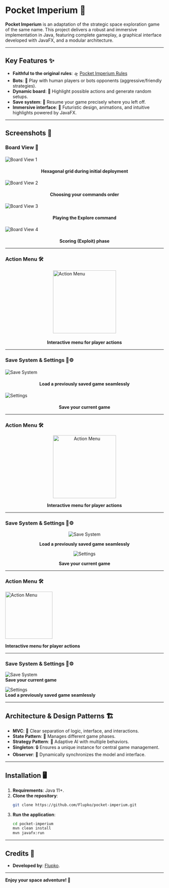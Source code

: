 # Pocket Imperium 🚀

**Pocket Imperium** is an adaptation of the strategic space exploration game of the same name. This project delivers a robust and immersive implementation in Java, featuring complete gameplay, a graphical interface developed with JavaFX, and a modular architecture.

---

## Key Features ✨

- **Faithful to the original rules**: 🛸 [Pocket Imperium Rules](http://www.goodlittlegames.co.uk/games/10-pocket-imperium.html)
- **Bots**: 👥 Play with human players or bots opponents (aggressive/friendly strategies).
- **Dynamic board**: 🧩 Highlight possible actions and generate random setups.
- **Save system**: 💾 Resume your game precisely where you left off.
- **Immersive interface**: 🎨 Futuristic design, animations, and intuitive highlights powered by JavaFX.

---

## Screenshots 📸

### Board View 🌌

<img src="https://i.imgur.com/qI7ERqK.png" alt="Board View 1" style="display: block; margin: 20px auto;">
<p style="text-align: center;"><strong>Hexagonal grid during initial deployment</strong></p>

<img src="https://i.imgur.com/hPv4LpN.png" alt="Board View 2" style="display: block; margin: 20px auto;">
<p style="text-align: center;"><strong>Choosing your commands order</strong></p>

<img src="https://i.imgur.com/QSHHZCp.png" alt="Board View 3" style="display: block; margin: 20px auto;">
<p style="text-align: center;"><strong>Playing the Explore command</strong></p>

<img src="https://i.imgur.com/oV3JGN9.png" alt="Board View 4" style="display: block; margin: 20px auto;">
<p style="text-align: center;"><strong>Scoring (Exploit) phase</strong></p>

---

### Action Menu 🛠️

<img src="https://i.imgur.com/TBKC7lv.png" alt="Action Menu" style="display: block; margin: 20px auto; width: 200px;">
<p style="text-align: center;"><strong>Interactive menu for player actions</strong></p>

---

### Save System & Settings 💾⚙️

<img src="https://i.imgur.com/0NvyUwj.png" alt="Save System" style="display: block; margin: 20px auto;">
<p style="text-align: center;"><strong>Load a previously saved game seamlessly</strong></p>

<img src="https://i.imgur.com/2o5LWbF.png" alt="Settings" style="display: block; margin: 20px auto;">
<p style="text-align: center;"><strong>Save your current game</strong></p>

---

### Action Menu 🛠️

<div align="center">
    <img src="https://i.imgur.com/TBKC7lv.png" alt="Action Menu" width="200px">
    <p><strong>Interactive menu for player actions</strong></p>
</div>

---

### Save System & Settings 💾⚙️

<div align="center">
    <img src="https://i.imgur.com/0NvyUwj.png" alt="Save System">
    <p><strong>Load a previously saved game seamlessly</strong></p>
</div>

<div align="center">
    <img src="https://i.imgur.com/2o5LWbF.png" alt="Settings">
    <p><strong>Save your current game</strong></p>
</div>

---

### Action Menu 🛠️

<img src="https://i.imgur.com/TBKC7lv.png" alt="Action Menu" width="150px">  

**Interactive menu for player actions**

---

### Save System & Settings 💾⚙️

![Save System](https://i.imgur.com/0NvyUwj.png)  
**Save your current game**

![Settings](https://i.imgur.com/2o5LWbF.png)  
**Load a previously saved game seamlessly**

---

## Architecture & Design Patterns 🏗️

- **MVC**: 📂 Clear separation of logic, interface, and interactions.
- **State Pattern**: 🔄 Manages different game phases.
- **Strategy Pattern**: 🧠 Adaptive AI with multiple behaviors.
- **Singleton**: 🔒 Ensures a unique instance for central game management.
- **Observer**: 👀 Dynamically synchronizes the model and interface.

---

## Installation 🖥️

1. **Requirements**: Java 11+.
2. **Clone the repository**:
   ```bash
   git clone https://github.com/Flupko/pocket-imperium.git
   ```
3. **Run the application**:
   ```bash
   cd pocket-imperium
   mvn clean install
   mvn javafx:run
   ```

---

## Credits 🙌

- **Developed by**: [Flupko](https://github.com/Flupko).

---

**Enjoy your space adventure! 🌠**
